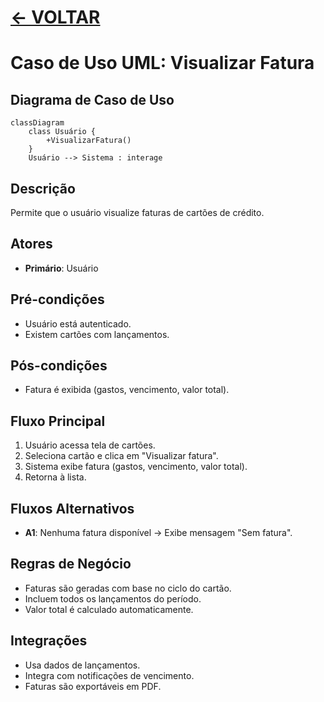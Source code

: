 # [ <- VOLTAR](../../README.md)

# Caso de Uso UML: Visualizar Fatura

## Diagrama de Caso de Uso

```mermaid
classDiagram
    class Usuário {
        +VisualizarFatura()
    }
    Usuário --> Sistema : interage
```

## Descrição

Permite que o usuário visualize faturas de cartões de crédito.

## Atores

- **Primário**: Usuário

## Pré-condições

- Usuário está autenticado.
- Existem cartões com lançamentos.

## Pós-condições

- Fatura é exibida (gastos, vencimento, valor total).

## Fluxo Principal

1. Usuário acessa tela de cartões.
2. Seleciona cartão e clica em "Visualizar fatura".
3. Sistema exibe fatura (gastos, vencimento, valor total).
4. Retorna à lista.

## Fluxos Alternativos

- **A1**: Nenhuma fatura disponível → Exibe mensagem "Sem fatura".

## Regras de Negócio

- Faturas são geradas com base no ciclo do cartão.
- Incluem todos os lançamentos do período.
- Valor total é calculado automaticamente.

## Integrações

- Usa dados de lançamentos.
- Integra com notificações de vencimento.
- Faturas são exportáveis em PDF.
